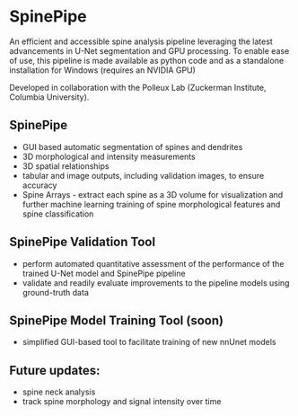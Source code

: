 # SpinePipe
An efficient and accessible spine analysis pipeline leveraging the latest advancements in U-Net segmentation and GPU processing. 
To enable ease of use, this pipeline is made available as python code and as a standalone installation for Windows (requires an NVIDIA GPU)

Developed in collaboration with the Polleux Lab (Zuckerman Institute, Columbia University).

## SpinePipe
- GUI based automatic segmentation of spines and dendrites
- 3D morphological and intensity measurements
- 3D spatial relationships
- tabular and image outputs, including validation images, to ensure accuracy
- Spine Arrays - extract each spine as a 3D volume for visualization and further machine learning training of spine morphological features and spine classification

## SpinePipe Validation Tool
- perform automated quantitative assessment of the performance of the trained U-Net model and SpinePipe pipeline
- validate and readily evaluate improvements to the pipeline models using ground-truth data

## SpinePipe Model Training Tool (soon)
- simplified GUI-based tool to facilitate training of new nnUnet models

## Future updates:
- spine neck analysis
- track spine morphology and signal intensity over time
